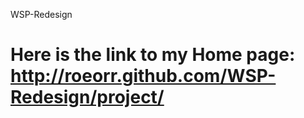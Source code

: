 WSP-Redesign

Here is the link to my Home page:
http://roeorr.github.com/WSP-Redesign/project/
============